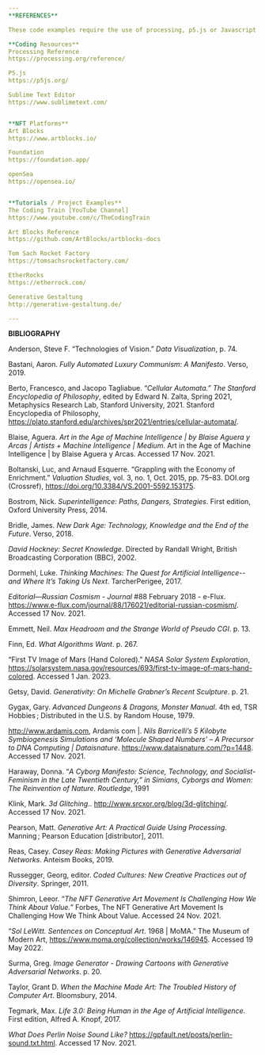 ```yaml
---
**REFERENCES**

These code examples require the use of processing, p5.js or Javascript — the default language of the internet. Thankfully due to some of the initiatives outlined below, getting started with code is pretty easy. Individual mileage may vary, depending on what problem you need to solve. 

**Coding Resources**
Processing Reference
https://processing.org/reference/

P5.js
https://p5js.org/

Sublime Text Editor
https://www.sublimetext.com/


**NFT Platforms**
Art Blocks
https://www.artblocks.io/

Foundation
https://foundation.app/

openSea
https://opensea.io/


**Tutorials / Project Examples**
The Coding Train [YouTube Channel]
https://www.youtube.com/c/TheCodingTrain

Art Blocks Reference 
https://github.com/ArtBlocks/artblocks-docs

Tom Sach Rocket Factory
https://tomsachsrocketfactory.com/

EtherRocks
https://etherrock.com/

Generative Gestaltung
http://generative-gestaltung.de/

---
```

**BIBLIOGRAPHY**

Anderson, Steve F. “Technologies of Vision.” *Data Visualization*, p. 74.

Bastani, Aaron. *Fully Automated Luxury Communism: A Manifesto*. Verso, 2019.

Berto, Francesco, and Jacopo Tagliabue. “*Cellular Automata.” The Stanford Encyclopedia of Philosophy*, edited by Edward N. Zalta, Spring 2021, Metaphysics Research Lab, Stanford University, 2021. Stanford Encyclopedia of Philosophy, https://plato.stanford.edu/archives/spr2021/entries/cellular-automata/.

Blaise, Aguera. *Art in the Age of Machine Intelligence | by Blaise Aguera y Arcas | Artists + Machine Intelligence | Medium*. Art in the Age of Machine Intelligence | by Blaise Aguera y Arcas. Accessed 17 Nov. 2021.

Boltanski, Luc, and Arnaud Esquerre. “Grappling with the Economy of Enrichment.” *Valuation Studies*, vol. 3, no. 1, Oct. 2015, pp. 75–83. DOI.org (Crossref), https://doi.org/10.3384/VS.2001-5592.153175.

Bostrom, Nick. *Superintelligence: Paths, Dangers, Strategies*. First edition, Oxford University Press, 2014.

Bridle, James. *New Dark Age: Technology, Knowledge and the End of the Future*. Verso, 2018.

*David Hockney: Secret Knowledge*. Directed by Randall Wright, British Broadcasting Corporation (BBC), 2002.

Dormehl, Luke. *Thinking Machines: The Quest for Artificial Intelligence--and Where It’s Taking Us Next*. TarcherPerigee, 2017.

*Editorial—Russian Cosmism - Journal* #88 February 2018 - e-Flux. https://www.e-flux.com/journal/88/176021/editorial-russian-cosmism/. Accessed 17 Nov. 2021.

Emmett, Neil. *Max Headroom and the Strange World of Pseudo CGI*. p. 13.

Finn, Ed. *What Algorithms Want*. p. 267.

“First TV Image of Mars (Hand Colored).” *NASA Solar System Exploration*, https://solarsystem.nasa.gov/resources/693/first-tv-image-of-mars-hand-colored. Accessed 1 Jan. 2023.

Getsy, David. *Generativity: On Michelle Grabner’s Recent Sculpture*. p. 21.

Gygax, Gary. *Advanced Dungeons & Dragons, Monster Manual*. 4th ed, TSR Hobbies ; Distributed in the U.S. by Random House, 1979.

http://www.ardamis.com, Ardamis com |. *Nils Barricelli’s 5 Kilobyte Symbiogenesis Simulations and ‘Molecule Shaped Numbers’ – A Precursor to DNA Computing | Dataisnature*. https://www.dataisnature.com/?p=1448. Accessed 17 Nov. 2021.

Haraway, Donna. “*A Cyborg Manifesto: Science, Technology, and Socialist-Feminism in the Late Twentieth Century,” in Simians, Cyborgs and Women: The Reinvention of Nature. Routledge*, 1991

Klink, Mark. *3d Glitching*.. http://www.srcxor.org/blog/3d-glitching/. Accessed 17 Nov. 2021.

Pearson, Matt. *Generative Art: A Practical Guide Using Processing*. Manning ; Pearson Education [distributor], 2011.

Reas, Casey. *Casey Reas: Making Pictures with Generative Adversarial Networks*. Anteism Books, 2019.

Russegger, Georg, editor. *Coded Cultures: New Creative Practices out of Diversity*. Springer, 2011.

Shimron, Leeor. “*The NFT Generative Art Movement Is Challenging How We Think About Value.*” Forbes, The NFT Generative Art Movement Is Challenging How We Think About Value. Accessed 24 Nov. 2021.

“*Sol LeWitt. Sentences on Conceptual Art*. 1968 | MoMA.” The Museum of Modern Art, https://www.moma.org/collection/works/146945. Accessed 19 May 2022.

Surma, Greg. *Image Generator - Drawing Cartoons with Generative Adversarial Networks*. p. 20.

Taylor, Grant D. *When the Machine Made Art: The Troubled History of Computer Art*. Bloomsbury, 2014.

Tegmark, Max. *Life 3.0: Being Human in the Age of Artificial Intelligence*. First edition, Alfred A. Knopf, 2017.

*What Does Perlin Noise Sound Like?* https://gpfault.net/posts/perlin-sound.txt.html. Accessed 17 Nov. 2021.

